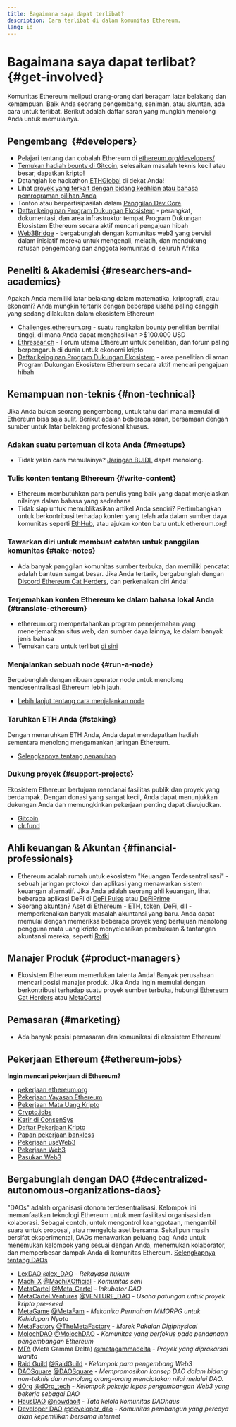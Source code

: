 ```yaml
---
title: Bagaimana saya dapat terlibat?
description: Cara terlibat di dalam komunitas Ethereum.
lang: id
---
```


# Bagaimana saya dapat terlibat? {#get-involved}

Komunitas Ethereum meliputi orang-orang dari beragam latar belakang dan kemampuan. Baik Anda seorang pengembang, seniman, atau akuntan, ada cara untuk terlibat. Berikut adalah daftar saran yang mungkin menolong Anda untuk memulainya.

## Pengembang <Emoji text=":computer:" size={1} />‍ {#developers}

- Pelajari tentang dan cobalah Ethereum di [ethereum.org/developers/](/developers/)
- [Temukan hadiah bounty di Gitcoin](https://gitcoin.co/), selesaikan masalah teknis kecil atau besar, dapatkan kripto!
- Datanglah ke hackathon [ETHGlobal](http://ethglobal.co/) di dekat Anda!
- Lihat [proyek yang terkait dengan bidang keahlian atau bahasa pemrograman pilihan Anda](/developers/docs/programming-languages/)
- Tonton atau berpartisipasilah dalam [Panggilan Dev Core](https://www.youtube.com/playlist?list=PLaM7G4Llrb7zfMXCZVEXEABT8OSnd4-7w)
- [Daftar keinginan Program Dukungan Ekosistem](https://esp.ethereum.foundation/wishlist/) - perangkat, dokumentasi, dan area infrastruktur tempat Program Dukungan Ekosistem Ethereum secara aktif mencari pengajuan hibah
- [Web3Bridge](https://www.web3bridge.com/) - bergabunglah dengan komunitas web3 yang bervisi dalam inisiatif mereka untuk mengenali, melatih, dan mendukung ratusan pengembang dan anggota komunitas di seluruh Afrika

## Peneliti & Akademisi <Emoji text=":mag:" size={1} /> {#researchers-and-academics}

Apakah Anda memiliki latar belakang dalam matematika, kriptografi, atau ekonomi? Anda mungkin tertarik dengan beberapa usaha paling canggih yang sedang dilakukan dalam ekosistem Ethereum

- [Challenges.ethereum.org](https://challenges.ethereum.org/) - suatu rangkaian bounty penelitian bernilai tinggi, di mana Anda dapat menghasilkan >$100.000 USD
- [Ethresear.ch](https://ethresear.ch) - Forum utama Ethereum untuk penelitian, dan forum paling berpengaruh di dunia untuk ekonomi kripto
- [Daftar keinginan Program Dukungan Ekosistem](https://esp.ethereum.foundation/wishlist/) - area penelitian di aman Program Dukungan Ekosistem Ethereum secara aktif mencari pengajuan hibah

## Kemampuan non-teknis <Emoji text=":briefcase:" size={1} /> {#non-technical}

Jika Anda bukan seorang pengembang, untuk tahu dari mana memulai di Ethereum bisa saja sulit. Berikut adalah beberapa saran, bersamaan dengan sumber untuk latar belakang profesional khusus.

### Adakan suatu pertemuan di kota Anda {#meetups}

- Tidak yakin cara memulainya? [Jaringan BUIDL](https://consensys.net/developers/buidlnetwork/) dapat menolong.

### Tulis konten tentang Ethereum {#write-content}

- Ethereum membutuhkan para penulis yang baik yang dapat menjelaskan nilainya dalam bahasa yang sederhana
- Tidak siap untuk memublikasikan artikel Anda sendiri? Pertimbangkan untuk berkontribusi terhadap konten yang telah ada dalam sumber daya komunitas seperti [EthHub](https://docs.ethhub.io/), atau ajukan konten baru untuk ethereum.org!

### Tawarkan diri untuk membuat catatan untuk panggilan komunitas {#take-notes}

- Ada banyak panggilan komunitas sumber terbuka, dan memiliki pencatat adalah bantuan sangat besar. Jika Anda tertarik, bergabunglah dengan [Discord Ethereum Cat Herders](https://discord.com/invite/Nz6rtfJ8Cu), dan perkenalkan diri Anda!

### Terjemahkan konten Ethereum ke dalam bahasa lokal Anda {#translate-ethereum}

- ethereum.org mempertahankan program penerjemahan yang menerjemahkan situs web, dan sumber daya lainnya, ke dalam banyak jenis bahasa
- Temukan cara untuk terlibat [di sini](/contributing/translation-program)

### Menjalankan sebuah node {#run-a-node}

Bergabunglah dengan ribuan operator node untuk menolong mendesentralisasi Ethereum lebih jauh.

- [Lebih lanjut tentang cara menjalankan node](/developers/docs/nodes-and-clients/run-a-node/)

### Taruhkan ETH Anda {#staking}

Dengan menaruhkan ETH Anda, Anda dapat mendapatkan hadiah sementara menolong mengamankan jaringan Ethereum.

- [Selengkapnya tentang penaruhan](/staking/)

### Dukung proyek {#support-projects}

Ekosistem Ethereum bertujuan mendanai fasilitas publik dan proyek yang berdampak. Dengan donasi yang sangat kecil, Anda dapat menunjukkan dukungan Anda dan memungkinkan pekerjaan penting dapat diwujudkan.

- [Gitcoin](https://gitcoin.co/fund)
- [clr.fund](https://clr.fund/#/about)

## Ahli keuangan & Akuntan <Emoji text=":chart_with_upwards_trend:" size={1} /> {#financial-professionals}

- Ethereum adalah rumah untuk ekosistem "Keuangan Terdesentralisasi" - sebuah jaringan protokol dan aplikasi yang menawarkan sistem keuangan alternatif. Jika Anda adalah seorang ahli keuangan, lihat beberapa aplikasi DeFi di [DeFi Pulse](https://defipulse.com/) atau [DeFiPrime](https://defiprime.com)
- Seorang akuntan? Aset di Ethereum - ETH, token, DeFi, dll - memperkenalkan banyak masalah akuntansi yang baru. Anda dapat memulai dengan memeriksa beberapa proyek yang bertujuan menolong pengguna mata uang kripto menyelesaikan pembukuan & tantangan akuntansi mereka, seperti [Rotki](https://rotki.com/)

## Manajer Produk <Emoji text=":fountain_pen:" size={1} /> {#product-managers}

- Ekosistem Ethereum memerlukan talenta Anda! Banyak perusahaan mencari posisi manajer produk. Jika Anda ingin memulai dengan berkontribusi terhadap suatu proyek sumber terbuka, hubungi [Ethereum Cat Herders](https://discord.com/invite/Nz6rtfJ8Cu) atau [MetaCartel](https://www.metacartel.org/)

## Pemasaran <Emoji text=":megaphone:" size={1} /> {#marketing}

- Ada banyak posisi pemasaran dan komunikasi di ekosistem Ethereum!

## Pekerjaan Ethereum {#ethereum-jobs}

**Ingin mencari pekerjaan di Ethereum?**

- [pekerjaan ethereum.org](/about/#open-jobs)
- [Pekerjaan Yayasan Ethereum](https://ethereum.bamboohr.com/jobs/)
- [Pekerjaan Mata Uang Kripto](https://cryptocurrencyjobs.co/ethereum/)
- [Crypto.jobs](https://crypto.jobs/)
- [Karir di ConsenSys](https://consensys.net/careers/)
- [Daftar Pekerjaan Kripto](https://cryptojobslist.com/ethereum-jobs)
- [Papan pekerjaan bankless](https://pallet.xyz/list/bankless/jobs)
- [Pekerjaan useWeb3](https://www.useweb3.xyz/jobs)
- [Pekerjaan Web3](https://web3.career)
- [Pasukan Web3](https://web3army.xyz/)

## Bergabunglah dengan DAO {#decentralized-autonomous-organizations-daos}

"DAOs" adalah organisasi otonom terdesentralisasi. Kelompok ini memanfaatkan teknologi Ethereum untuk memfasilitasi organisasi dan kolaborasi. Sebagai contoh, untuk mengontrol keanggotaan, mengambil suara untuk proposal, atau mengelola aset bersama. Sekalipun masih bersifat eksperimental, DAOs menawarkan peluang bagi Anda untuk menemukan kelompok yang sesuai dengan Anda, menemukan kolaborator, dan memperbesar dampak Anda di komunitas Ethereum. [Selengkapnya tentang DAOs](/dao/)

- [LexDAO](https://lexdao.coop) [@lex_DAO](https://twitter.com/lex_DAO) - _Rekayasa hukum_
- [Machi X](https://machix.com) [@MachiXOfficial](https://twitter.com/MachiXOfficial) - _Komunitas seni_
- [MetaCartel](https://metacartel.org) [@Meta_Cartel](https://twitter.com/Meta_Cartel) - _Inkubator DAO_
- [MetaCartel Ventures](https://metacartel.xyz) [@VENTURE_DAO](https://twitter.com/VENTURE_DAO) - _Usaha patungan untuk proyek kripto pre-seed_
- [MetaGame](https://metagame.wtf) [@MetaFam](https://twitter.com/MetaFam) - _Mekanika Permainan MMORPG untuk Kehidupan Nyata_
- [MetaFactory](https://metafactory.ai) [@TheMetaFactory](https://twitter.com/TheMetaFactory) - _Merek Pakaian Digiphysical_
- [MolochDAO](https://molochdao.com) [@MolochDAO](https://twitter.com/MolochDAO) - _Komunitas yang berfokus pada pendanaan pengembangan Ethereum_
- [ΜΓΔ](https://metagammadelta.com/) (Meta Gamma Delta) [@metagammadelta](https://twitter.com/metagammadelta) - _Proyek yang diprakarsai wanita_
- [Raid Guild](https://raidguild.org) [@RaidGuild](https://twitter.com/RaidGuild) - _Kelompok para pengembang Web3_
- [DAOSquare](https://www.daosquare.io) [@DAOSquare](https://twitter.com/DAOSquare) - _Mempromosikan konsep DAO dalam bidang non-teknis dan menolong orang-orang menciptakan nilai melalui DAO._
- [dOrg](https://dOrg.tech) [@dOrg_tech](https://twitter.com/dOrg_tech) - _Kelompok pekerja lepas pengembangan Web3 yang bekerja sebagai DAO_
- [HausDAO](https://daohaus.club) [@nowdaoit](https://twitter.com/nowdaoit) - _Tata kelola komunitas DAOhaus_
- [Developer DAO](https://www.developerdao.com/) [@developer_dao](https://twitter.com/developer_dao) - _Komunitas pembangun yang percaya akan kepemilikan bersama internet_

